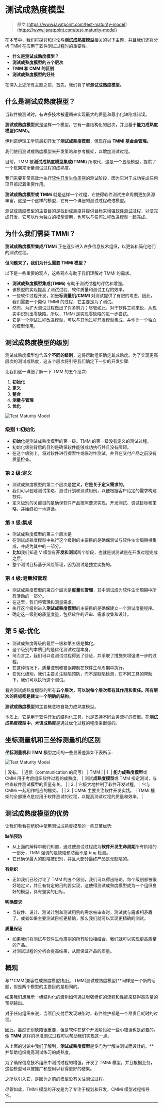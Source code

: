 # 测试成熟度模型

> 原文:[https://www.javatpoint.com/test-maturity-model](https://www.javatpoint.com/test-maturity-model)

在本节中，我们将探讨和讨论与**测试成熟度模型**相关的以下主题，并且我们还将分析 TMM 在应用于软件测试过程时的重要性。

*   **什么是测试成熟度模型？**
*   **测试成熟度模型的五个层次**
*   **TMM 和 CMM 的区别**
*   **测试成熟度模型的好处**

在深入上述所有主题之前，首先，我们将了解**测试成熟度模型。**

## 什么是测试成熟度模型？

当软件被测试时，有许多技术被遵循来实现最大的质量和最小化缺陷或错误。

**测试成熟度模型**就是这样一个模型，它有一套结构化的层次，并且基于**能力成熟度模型(CMM)。**

伊利诺伊理工学院最初开发了**测试成熟度模型**，但现在由 **TMMI 基金会管理。**

我们使用测试成熟度模型来开发策略和参考框架，以增加测试过程。

目前，TMM 被**测试成熟度模型集成(TMMI)** 所取代，这是一个五级模型，提供了一个框架来衡量测试过程的成熟度。

我们需要非常高效地执行[软件开发生命周期](https://www.javatpoint.com/software-development-life-cycle)的测试阶段，因为它对于成功完成任何项目都起着重要作用。

**测试成熟度模型或 TMMi** 就是这样一个过程，它使得软件测试生命周期更加资源丰富。这是一个这样的模型，它有一个详细的测试过程改进模型。

测试成熟度模型的主要目的是找到成熟度并提供目标来增强[软件测试](https://www.javatpoint.com/software-testing-tutorial)过程，以便完成开发。它可以作为独立的模型使用，也可以与任何过程改进模型一起完成。

## 为什么我们需要 TMMi？

**测试成熟度模型集成/TMMi** 正在逐步进入许多信息技术组织，以更新和简化他们的测试过程。

**但问题来了，我们为什么需要 TMMi 模型？**

以下是一些重要的观点，这些观点有助于我们理解对 TMMi 的需求。

*   **测试成熟度模型集成(TMMi)** 有助于测试过程的评估和增强。
*   该模型的实现提高了测试过程、软件质量和测试工程的效率。
*   一些软件过程开发，如**坐标测量机/CMMI** 对测试提供了有限的考虑。因此，我们需要一个类似 TMMI 的过程，它主要是为了测试。
*   然而，为扩大测试过程做出了许多努力；尽管如此，对于软件工程来说，从现实中识别出零缺陷。所以，TMMi 是实现零缺陷的进一步尝试。
*   它是一个测试过程改进模型，可以与其他过程开发模型集成，并作为一个独立的模型使用。

## 测试成熟度模型的级别

测试成熟度模型包含**五个不同的级别**，这将帮助组织确定其成熟度。为了实现更高层次的测试成熟度，这五个层次将引导我们确定下一步的开发步骤:

让我们逐一详细了解一下 TMM 的五个层次:

1.  **初始化**
2.  **定义**
3.  **整合**
4.  **测量与管理**
5.  **优化**

![Test Maturity Model](../Images/c99cf4170c3c7244e5c4d4f6249367c8.png)

### 级别 1:初始化

*   **初始化**是测试成熟度模型的第一级。TMM 的第一级没有定义的测试过程。
*   初始化级别背后的目的是确保软件能够成功执行并且没有障碍。
*   在这个级别上，将对软件进行探索性或临时性测试，并且在交付产品之前没有质量检查。

### 第 2 级:定义

*   测试成熟度模型的第二个层次是**定义，它是关于定义需求的。**
*   我们可以创建测试策略、测试计划和测试用例，以便根据客户给定的需求构建软件，
*   定义级别的关键目的是确保软件产品按照要求实现，开发测试、调试目标和策略，并始终如一地遵循。

### 第 3 级:集成

*   测试成熟度模型的第三个层次是
*   在测试成熟度模型中执行这个级别的主要目的是确保测试与软件生命周期相集成，并成为其中的一部分。
*   **比如**我们知道 V 模型有**开发和测试**两个阶段，也就是说测试是在开发过程完成之后。
*   整个测试目标基于风险管理，因为测试是独立实施的。

### 第 4 级:测量和管理

*   测试成熟度模型的第四个层次是**度量**和**管理**，其中测试成为软件生命周期中所有活动的一部分。
*   在这里，我们将管理和测量需求。
*   执行这个级别进入**测试成熟度模型**的主要目的是确保建立一个测试度量程序。
*   确定这一级别的质量度量，包括软件的评审、需求收集和设计。

## 第 5 级:优化

*   测试成熟度等级的最后一级和第五级是**优化**。
*   这个级别的本质目的是优化测试过程本身。
*   简而言之，我们可以说测试过程得到了验证，并采取了措施来增强进一步的过程。
*   在这种情况下，质量控制和错误抑制在软件生命周期中执行。
*   在优化级别，我们主要关注缺陷预防，而不是缺陷检测，在不同工具的帮助下，我们可以执行这个测试。

看完测试成熟度模型的所有**五个层次，可以说每个层次都有其作用和责任。所有层次的目标都是建立一个明确的结构。**

**测试成熟度模型**的主要概念取自能力成熟度模型。

本质上，它是用于软件开发的结构化工具，也是支持不同业务流程的模型。在**测试成熟度模型中，**术语**成熟度**是通过优化过程的程度来衡量的。

## 坐标测量机和三坐标测量机的区别

**坐标测量机和 TMM** 模型之间的一些显著差异如下表所示:

![Test Maturity Model](../Images/5098c36984df712764f14d01da29fd8d.png)

| 没有。 | 通信（communication 的简写） | TMM |
| 1. | **能力成熟度模型**或 CMM 用于考虑组织软件过程的成熟度。 | 测试**成熟度模型**或 TMM 指定测试，与检查软件测试模型的质量有关。 |
| 2. | 它极大地控制了软件开发过程。 | 它与 CMMi 一起用作相应的框架。 |
| 3. | CMMi 主要关注软件开发实践。 | TMMi 框架的全部重点是应用于软件测试的过程，以提高测试过程的质量和效率。 |

## 测试成熟度模型的优势

让我们看看在组织中使用测试成熟度模型的一些显著优势:

**缺陷预防**

*   从上面的解释中我们知道，通过使测试过程成为**软件开发生命周期**所有阶段的一部分，TMM 强调的是缺陷预防而不是 bug 检测。
*   它还确保最大的缺陷被识别，并且大部分最终产品是无缺陷的。

**有组织**

*   正如我们已经讨论了 TMM 的五个级别，我们可以得出结论，每个级别都被很好地定义，并且有特定的目的要实现，这使得测试成熟度模型成为一个组织良好的模型，具有坚实的目标。

**明确要求**

*   当软件、设计、测试计划和测试用例的需求被审查时，测试就与需求相矛盾了。或者如果主要测试目标更精确，那么我们就可以实现更精确的测试。

**质量保证**

*   如果我们将测试与软件生命周期的所有阶段相结合，我们就可以实现更高质量的产品。
*   对测试过程的分析会提高结果，从而保证产品的质量。

## 概观

与**CMM(兼容性成熟度模型)相比，TMM(测试成熟度模型)**同样是一个新的话题，但是两个模型的主要目的是相同的。

如果我们想展示一组结构化的级别如何通过增强组织的流程和性能来获得高质量的预期输出。

对于任何组织来说，当项目交付后发现缺陷时，软件维护都是一个昂贵且耗时的过程。

因此，虽然识别缺陷很重要，但是软件在整个开发阶段犯一些小错误也是必要的。像 **TMM** 这样的标准测试过程可以帮助我们实现这一点。

从上面的讨论中我们了解到，**测试成熟度模型**是专门为**解决测试而设计的。**并帮助组织提高测试练习的成熟度。

为了确保信息技术组织中测试过程的增强，开发了 TMMi 模型。并且根据业务，这些模型可以被推广和应用以获得更好的结果。

之所以引入它，是因为之前的模型没有关注测试过程。

尽管如此，TMMi 模型的开发是为了专注于规划和开发，CMMi 模型过程指导它。

* * *
